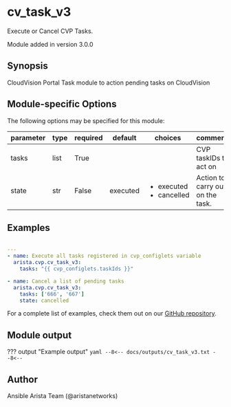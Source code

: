 <!--
  ~ Copyright (c) 2023-2024 Arista Networks, Inc.
  ~ Use of this source code is governed by the Apache License 2.0
  ~ that can be found in the LICENSE file.
  -->

# cv_task_v3

Execute or Cancel CVP Tasks.

Module added in version 3.0.0
## Synopsis

CloudVision Portal Task module to action pending tasks on CloudVision

## Module-specific Options

The following options may be specified for this module:

| parameter | type | required | default | choices | comments |
| ------------- |-------------| ---------|----------- |--------- |--------- |
| tasks  |   list | True  |  | | CVP taskIDs to act on |
| state  |   str | False  |  executed  | <ul> <li>executed</li>  <li>cancelled</li> </ul> | Action to carry out on the task. |


## Examples

```yaml

---
- name: Execute all tasks registered in cvp_configlets variable
  arista.cvp.cv_task_v3:
    tasks: "{{ cvp_configlets.taskIds }}"

- name: Cancel a list of pending tasks
  arista.cvp.cv_task_v3:
    tasks: ['666', '667']
    state: cancelled

```

For a complete list of examples, check them out on our [GitHub repository](https://github.com/aristanetworks/ansible-cvp/tree/devel/ansible_collections/arista/cvp/examples).

## Module output

??? output "Example output"
    ```yaml
    --8<--
    docs/outputs/cv_task_v3.txt
    --8<--
    ```

## Author

Ansible Arista Team (@aristanetworks)
